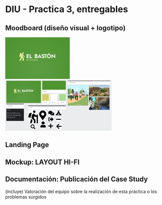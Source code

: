 # DIU - Practica 3, entregables

## Moodboard (diseño visual + logotipo)   

<img src="/img/Logotipo-El-Baston-de-Granada.png" alt="Logotipo-El-Baston-de-Granada" style="zoom: 20%;" />

<img src="imgs/moodboard/Moodboard.png" alt="Imagen Moodboard" style="zoom: 33%;" />

## Landing Page


## Mockup: LAYOUT HI-FI


## Documentación: Publicación del Case Study


(incluye) Valoración del equipo sobre la realización de esta práctica o los problemas surgidos
 
